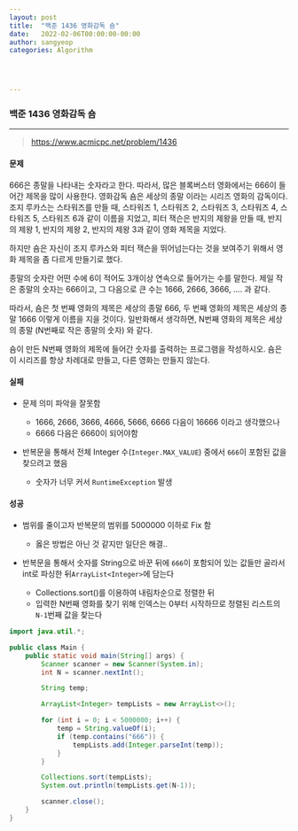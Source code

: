 ```yaml
---
layout: post
title:  "백준 1436 영화감독 숌"
date:   2022-02-06T00:00:00-00:00
author: sangyeop
categories: Algorithm




---
```






### 백준 1436 영화감독 숌

------

> https://www.acmicpc.net/problem/1436

#### 문제

666은 종말을 나타내는 숫자라고 한다. 따라서, 많은 블록버스터 영화에서는 666이 들어간 제목을 많이 사용한다. 영화감독 숌은 세상의 종말 이라는 시리즈 영화의 감독이다. 조지 루카스는 스타워즈를 만들 때, 스타워즈 1, 스타워즈 2, 스타워즈 3, 스타워즈 4, 스타워즈 5, 스타워즈 6과 같이 이름을 지었고, 피터 잭슨은 반지의 제왕을 만들 때, 반지의 제왕 1, 반지의 제왕 2, 반지의 제왕 3과 같이 영화 제목을 지었다.

하지만 숌은 자신이 조지 루카스와 피터 잭슨을 뛰어넘는다는 것을 보여주기 위해서 영화 제목을 좀 다르게 만들기로 했다.

종말의 숫자란 어떤 수에 6이 적어도 3개이상 연속으로 들어가는 수를 말한다. 제일 작은 종말의 숫자는 666이고, 그 다음으로 큰 수는 1666, 2666, 3666, .... 과 같다.

따라서, 숌은 첫 번째 영화의 제목은 세상의 종말 666, 두 번째 영화의 제목은 세상의 종말 1666 이렇게 이름을 지을 것이다. 일반화해서 생각하면, N번째 영화의 제목은 세상의 종말 (N번째로 작은 종말의 숫자) 와 같다.

숌이 만든 N번째 영화의 제목에 들어간 숫자를 출력하는 프로그램을 작성하시오. 숌은 이 시리즈를 항상 차례대로 만들고, 다른 영화는 만들지 않는다.



#### 실패

- 문제 의미 파악을 잘못함
  - 1666, 2666, 3666, 4666, 5666, 6666 다음이 16666 이라고 생각했으나
  - 6666 다음은 6660이 되어야함

- 반복문을 통해서 전체 Integer 수(`Integer.MAX_VALUE`) 중에서 `666`이 포함된 값을 찾으려고 했음
  - 숫자가 너무 커서 `RuntimeException` 발생



#### 성공

- 범위를 줄이고자 반복문의 범위를 5000000 이하로 Fix 함
  - 옳은 방법은 아닌 것 같지만 일단은 해결..

- 반복문을 통해서 숫자를 String으로 바꾼 뒤에 `666`이 포함되어 있는 값들만 골라서 int로 파싱한 뒤`ArrayList<Integer>`에 담는다
  - Collections.sort()를 이용하여 내림차순으로 정렬한 뒤
  - 입력한 N번째 영화를 찾기 위해 인덱스는 0부터 시작하므로 정렬된 리스트의  `N-1`번째 값을 찾는다



```java
import java.util.*;

public class Main {
    public static void main(String[] args) {
        Scanner scanner = new Scanner(System.in);
        int N = scanner.nextInt();

        String temp;

        ArrayList<Integer> tempLists = new ArrayList<>();

        for (int i = 0; i < 5000000; i++) {
            temp = String.valueOf(i);
            if (temp.contains("666")) {
                tempLists.add(Integer.parseInt(temp));
            }
        }

        Collections.sort(tempLists);
        System.out.println(tempLists.get(N-1));

        scanner.close();
    }
}
```

